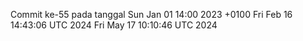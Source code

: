 Commit ke-55 pada tanggal Sun Jan 01 14:00 2023 +0100
Fri Feb 16 14:43:06 UTC 2024
Fri May 17 10:10:46 UTC 2024
